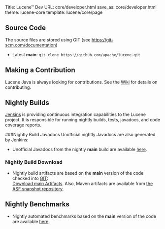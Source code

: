 Title: Lucene™ Dev
URL: core/developer.html
save_as: core/developer.html
theme: lucene-core
template: lucene/core/page

## Source Code
The source files are stored using GIT (see https://git-scm.com/documentation)

- Latest **main**:
`git clone https://github.com/apache/lucene.git`
  
## Making a Contribution
Lucene Java is always looking for contributions. See the [Wiki][1] for details on contributing.

## Nightly Builds

[Jenkins][2] is providing continuous integration capabilities to the Lucene project.
It is responsible for running nightly builds, tests, javadocs, and code coverage reports.

###Nightly Build Javadocs
Unofficial nightly Javadocs are also generated by Jenkins:

- Unofficial Javadocs from the nightly **main** build are available [here][3].

### Nightly Build Download

- Nightly build artifacts are based on the **main** version of the code checked into [GIT][4]: <br/>
  [Download main Artifacts][5]. Also, Maven artifacts are available from [the ASF snapshot repository][6].

## Nightly Benchmarks

- Nightly automated benchmarks based on the **main** version of the code are available [here][7].

[1]: https://cwiki.apache.org/confluence/display/LUCENE/HowToContribute
[2]: https://www.jenkins.io/
[3]: https://ci-builds.apache.org/job/Lucene/job/Lucene-Artifacts-main/javadoc/
[4]: https://git-wip-us.apache.org/repos/asf?p=lucene.git
[5]: https://ci-builds.apache.org/job/Lucene/job/Lucene-Artifacts-main/lastSuccessfulBuild/
[6]: https://repository.apache.org/snapshots/org/apache/lucene/
[7]: http://home.apache.org/~mikemccand/lucenebench/

